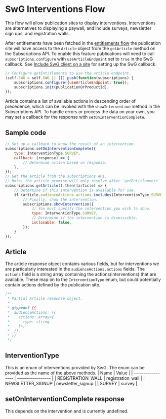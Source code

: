 <!---
Copyright 2018 The Subscribe with Google Authors. All Rights Reserved.

Licensed under the Apache License, Version 2.0 (the "License");
you may not use this file except in compliance with the License.
You may obtain a copy of the License at

     http://www.apache.org/licenses/LICENSE-2.0

Unless required by applicable law or agreed to in writing, software
distributed under the License is distributed on an "AS-IS" BASIS,
WITHOUT WARRANTIES OR CONDITIONS OF ANY KIND, either express or implied.
See the License for the specific language governing permissions and
limitations under the License.
-->

# SwG Interventions Flow

This flow will allow publication sites to display interventions. Interventions are alternatives to displaying a paywall, and include surveys, newsletter sign ups, and registration walls.

After entitlements have been fetched in the [entitlements flow](entitlements-flow.md) the publication site will have access to the `Article` object from the `getArticle` method on the Subscriptions API. To enable this feature publications will need to call `subscriptions.configure` with `useArticleEndpoint` set to `true` in the SwG callback. See [Include SwG client on a site](embed-client.md) for setting up the SwG callback.
```javascript
// Configure getEntitlements to use the article endpoint.
(self.SWG = self.SWG || []).push(function(subscriptions) {
	subscriptions.configure({useArticleEndpoint: true});
	subscriptions.init(publicationOrProductId);
});
```
 Article contains a list of available actions in descending order of precedence, which can be invoked with the `showIntervention` method in the Subscriptions API. To handle errors or process the data on your own, you may set a callback for the response with `setOnInterventionComplete`.
 ## Sample code
```javascript
// Set up a callback to know the result of an intervention.
subscriptions.setOnInterventionComplete({
	type: InterventionType.SURVEY,
	callback: (response) => {
		// Determine action based on response.
	},
});
// Get the article from the subscriptions API.
// Note: the article promise will only resolve after `getEntitlements` has completed.
subscriptions.getArticle().then((article) => {
	// Determine if this intervention is available for use.
	if (article.audienceActions.actions.includes(InterventionType.SURVEY)) {
		// Finally, show the intervention.
		subscriptions.showIntervention({
			// You must specify the intervention you wish to show.
			type: InterventionType.SURVEY,
			// Determine if the intervention is dismissible.
			isClosable: false,
		});
	}
});

```

## Article
The article response object contains various fields, but for interventions we are particularly interested in the `audienceActions.actions` fields. The `actions` field is a string array containing the actions(interventions) that are available. These map on to the `InterventionType` enum, but could potentially contain actions defined by the publication site.
```javascript
/**
 * Partial Article response object.
 *
 * @typedef {{
 *  audienceActions: ({
 *    actions: Array<{
 *      type: string
 *    }>,
 *  }),
 * }}
 */
 ```
## InterventionType
This is an enum of interventions provided by SwG. The enum can be provided as the name of the above methods. 
| Name              | Value             |
| ----------------- | ----------------- |
| REGISTRATION_WALL | registration_wall |
| NEWSLETTER_SIGNUP | newsletter_signup |
| SURVEY            | survey            |

## setOnInterventionComplete response
This depends on the intervention and is currently undefined.